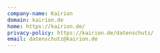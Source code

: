 ```yaml
---
company-name: Kairion
domain: kairion.de
home: https://kairion.de/
privacy-policy: https://kairion.de/datenschutz/
email: datenschutz@kairion.de
---
```




